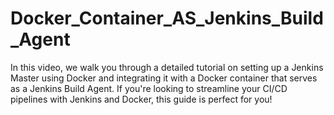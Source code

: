 # Docker_Container_AS_Jenkins_Build_Agent
In this video, we walk you through a detailed tutorial on setting up a Jenkins Master using Docker and integrating it with a Docker container that serves as a Jenkins Build Agent. If you're looking to streamline your CI/CD pipelines with Jenkins and Docker, this guide is perfect for you!
